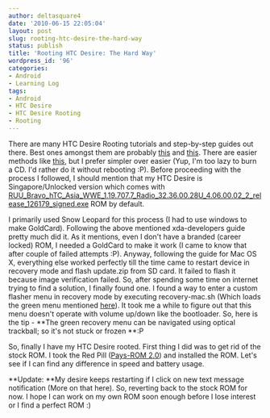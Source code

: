 ```yaml
---
author: deltasquare4
date: '2010-06-15 22:05:04'
layout: post
slug: rooting-htc-desire-the-hard-way
status: publish
title: 'Rooting HTC Desire: The Hard Way'
wordpress_id: '96'
categories:
- Android
- Learning Log
tags:
- Android
- HTC Desire
- HTC Desire Rooting
- Rooting
---
```


There are many HTC Desire Rooting tutorials and step-by-step guides out there. Best ones amongst them are probably [this](http://forum.xda-developers.com/showthread.php?t=696189) and [this](http://android.modaco.com/content/htc-desire-desire-modaco-com/307365/14-jun-r6-riskfreeroot-htc-desire-rooting-guide-now-with-hboot-0-80-and-os-to-1-21-support/). There are easier methods like [this](http://android.modaco.com/content/htc-desire-desire-modaco-com/308542/r4-htc-desire-easy-rooting-guide-with-tiny-core-linux/), but I prefer simpler over easier (Yup, I'm too lazy to burn a CD. I'd rather do it without rebooting :P). Before proceeding with the process I followed, I should mention that my HTC Desire is Singapore/Unlocked version which comes with [RUU_Bravo_hTC_Asia_WWE_1.19.707.7_Radio_32.36.00.28U_4.06.00.02_2_release_126179_signed.exe](http://shipped-roms.com/shipped/Bravo/RUU_Bravo_hTC_Asia_WWE_1.19.707.7_Radio_32.36.00.28U_4.06.00.02_2_release_126179_signed.exe) ROM by default.

I primarily used Snow Leopard for this process (I had to use windows to make GoldCard). Following the above mentioned xda-developers guide pretty much did it. As it mentions, even I don't have a branded (career locked) ROM, I needed a GoldCard to make it work (I came to know that after couple of failed attempts :P). Anyway, following the guide for Mac OS X, everything else worked perfectly till the time came to restart device in recovery mode and flash update.zip from SD card. It failed to flash it because image verification failed. So, after spending some time on internet trying to find a solution, I finally found one. I found a way to enter a custom flasher menu in recovery mode by executing recovery-mac.sh (Which loads the green menu mentioned [here](http://forum.xda-developers.com/showpost.php?p=6710081&postcount=2)). It took me a while to figure out that this menu doesn't operate with volume up/down like the bootloader. So, here is the tip - **The green recovery menu can be navigated using optical trackball; so it's not stuck or frozen **:P

So, finally I have my HTC Desire rooted. First thing I did was to get rid of the stock ROM. I took the Red Pill ([Pays-ROM 2.0](http://forum.xda-developers.com/showthread.php?t=674688)) and installed the ROM. Let's see if I can find any difference in speed and battery usage.

**Update: **My desire keeps restarting if I click on new text message notification (More on that here). So, reverting back to the stock ROM for now. I hope I can work on my own ROM soon enough before I lose interest or I find a perfect ROM :)

